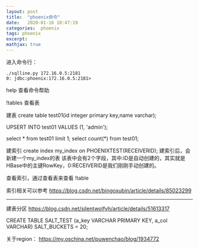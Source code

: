 ```yaml
---
layout: post
title:  "phoenix命令"
date:   2020-01-16 10:47:19
categories:  phoenix
tags: phoenix
excerpt: 
mathjax: true
---
```



进入命令行：
```
./sqlline.py 172.16.0.5:2181
0: jdbc:phoenix:172.16.0.5:2181> 
```

help 查看命令帮助

!tables 查看表

建表
create table test01(id integer primary key,name varchar);

UPSERT INTO test01 VALUES (1, 'admin');

select * from test01 limit 1;
select count(*) from test01;


建索引 
create index my_index on PHOENIXTEST(RECEIVERID);
建索引后，会新建一个my_index的表
该表中会有2个字段，其中:ID是自动创建的，其实就是HBase中的主键RowKey，0:RECEIVERID是我们刚刚手动创建的。

查看索引，通过查看表来查看
!table

索引相关可以参考
https://blog.csdn.net/bingoxubin/article/details/85023299



-------

建表分区
https://blog.csdn.net/silentwolfyh/article/details/51613317

CREATE TABLE SALT_TEST (a_key VARCHAR PRIMARY KEY, a_col VARCHAR) SALT_BUCKETS = 20;

关于region：
https://my.oschina.net/puwenchao/blog/1934772




